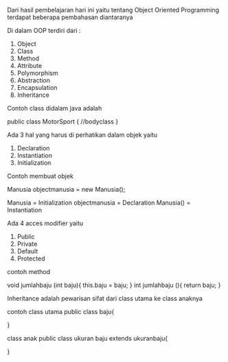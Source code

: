 Dari hasil pembelajaran hari ini yaitu tentang Object Oriented Programming terdapat beberapa pembahasan diantaranya

Di dalam OOP terdiri dari :
1. Object
2. Class
3. Method
4. Attribute
5. Polymorphism
6. Abstraction
7. Encapsulation
8. Inheritance

Contoh class didalam java adalah 

public class MotorSport {
  //bodyclass
}

Ada 3 hal yang harus di perhatikan dalam objek yaitu
1. Declaration
2. Instantiation
3. Initialization

Contoh membuat objek 

Manusia objectmanusia = new Manusia();

Manusia = Initialization
objectmanusia = Declaration
Manusia() = Instantiation

Ada 4 acces modifier yaitu 
1. Public
2. Private
3. Default
4. Protected

contoh method 

void jumlahbaju (int baju){
  this.baju = baju;
}
int jumlahbaju (){
  return baju;
}

Inheritance adalah pewarisan sifat dari class utama ke class anaknya

contoh
class utama
public class baju{

}

class anak
public class ukuran baju extends ukuranbaju{

}






